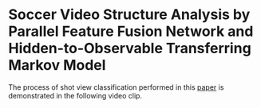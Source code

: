 # Soccer Video Structure Analysis by Parallel Feature Fusion Network and Hidden-to-Observable Transferring Markov Model

The process of shot view classification performed in this [paper](https://ieeexplore.ieee.org/document/8094116) is demonstrated in the following video clip.
